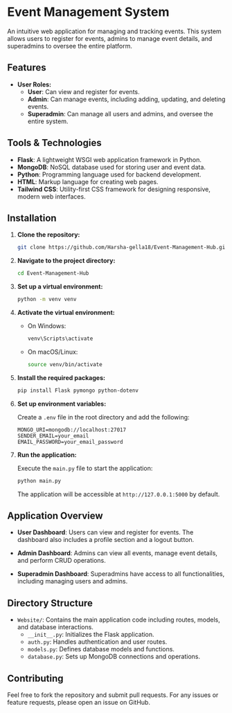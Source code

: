 
# Event Management System

An intuitive web application for managing and tracking events. This system allows users to register for events, admins to manage event details, and superadmins to oversee the entire platform.

## Features

- **User Roles:**
  - **User**: Can view and register for events.
  - **Admin**: Can manage events, including adding, updating, and deleting events.
  - **Superadmin**: Can manage all users and admins, and oversee the entire system.

## Tools & Technologies

- **Flask**: A lightweight WSGI web application framework in Python.
- **MongoDB**: NoSQL database used for storing user and event data.
- **Python**: Programming language used for backend development.
- **HTML**: Markup language for creating web pages.
- **Tailwind CSS**: Utility-first CSS framework for designing responsive, modern web interfaces.
  
## Installation

1. **Clone the repository:**

   ```bash
   git clone https://github.com/Harsha-gella18/Event-Management-Hub.git
   ```

2. **Navigate to the project directory:**

   ```bash
   cd Event-Management-Hub
   ```

3. **Set up a virtual environment:**

   ```bash
   python -m venv venv
   ```

4. **Activate the virtual environment:**

   - On Windows:

     ```bash
     venv\Scripts\activate
     ```

   - On macOS/Linux:

     ```bash
     source venv/bin/activate
     ```

5. **Install the required packages:**

   ```bash
   pip install Flask pymongo python-dotenv
   ```

6. **Set up environment variables:**

   Create a `.env` file in the root directory and add the following:

   ```
   MONGO_URI=mongodb://localhost:27017
   SENDER_EMAIL=your_email
   EMAIL_PASSWORD=your_email_password
   ```

7. **Run the application:**

   Execute the `main.py` file to start the application:

   ```bash
   python main.py
   ```

   The application will be accessible at `http://127.0.0.1:5000` by default.

## Application Overview

- **User Dashboard**: Users can view and register for events. The dashboard also includes a profile section and a logout button.
  
- **Admin Dashboard**: Admins can view all events, manage event details, and perform CRUD operations.

- **Superadmin Dashboard**: Superadmins have access to all functionalities, including managing users and admins.

## Directory Structure

- `Website/`: Contains the main application code including routes, models, and database interactions.
  - `__init__.py`: Initializes the Flask application.
  - `auth.py`: Handles authentication and user routes.
  - `models.py`: Defines database models and functions.
  - `database.py`: Sets up MongoDB connections and operations.

## Contributing

Feel free to fork the repository and submit pull requests. For any issues or feature requests, please open an issue on GitHub.


```
